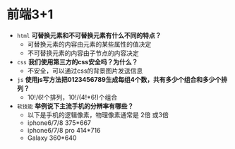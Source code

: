 # 前端3+1
- `html` **可替换元素和不可替换元素有什么不同的特点？**
  - 可替换元素的内容由元素的某些属性的值决定
  - 不可替换元素的内容由子节点的内容决定
- `css` **我们使用第三方的css安全吗？为什么？**
  - 不安全，可以通过css的背景图片发送信息
- `js` **使用js写方法把0123456789生成每组4个数，共有多少个组合和多少个排列？**
  - 10!/6!个排列，10!/(4!*6!)个组合
- `软技能` **举例说下主流手机的分辨率有哪些？** 
  - 以下是手机的逻辑像素，物理像素通常是 2倍 或3倍
  - iphone6/7/8 375*667
  - iphone6/7/8 pro 414*716
  - Galaxy 360*640